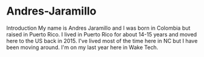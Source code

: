 # Andres-Jaramillo
Introduction
My name is Andres Jaramillo and I was born in Colombia but raised in Puerto Rico. I lived in Puerto Rico for about 14-15 years and moved here to the US back in 2015. I've lived most of the time here in NC but I have been moving around. I'm on my last year here in Wake Tech.
